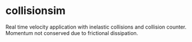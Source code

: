 ﻿# collisionsim
Real time velocity application with inelastic collisions and collision counter. Momentum not conserved due to frictional dissipation.
